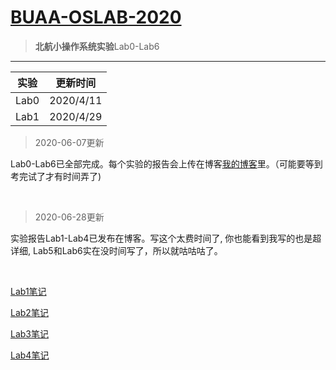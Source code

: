 # [ BUAA-OSLAB-2020](https://github.com/gitccl/BUAA-OSLAB-2020)

>  **北航小操作系统实验**Lab0-Lab6

------



| 实验 | 更新时间  |
| :--: | :-------: |
| Lab0 | 2020/4/11 |
| Lab1 | 2020/4/29 |  
    

> 2020-06-07更新

Lab0-Lab6已全部完成。每个实验的报告会上传在博客[我的博客](https://akwing.cn)里。（可能要等到考完试了才有时间弄了)     

 <Br/>

> 2020-06-28更新

实验报告Lab1-Lab4已发布在博客。写这个太费时间了, 你也能看到我写的也是超详细, Lab5和Lab6实在没时间写了，所以就咕咕咕了。 

 <Br/>


[Lab1笔记](https://akwing.cn/archives/131/)

[Lab2笔记](https://akwing.cn/archives/132/)

[Lab3笔记](https://akwing.cn/archives/134/)

[Lab4笔记](https://akwing.cn/archives/140/)
 
